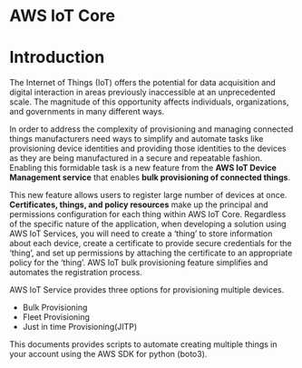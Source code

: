# AWS IoT Core 

# Introduction 

The Internet of Things (IoT) offers the potential for data acquisition and digital interaction in areas previously inaccessible at an unprecedented scale. The magnitude of this opportunity affects individuals, organizations, and governments in many different ways. 

In order to address the complexity of provisioning and managing connected things manufacturers need ways to simplify and automate tasks like provisioning device identities and providing those identities to the devices as they are being manufactured in a secure and repeatable fashion. Enabling this formidable task is a new feature from the **AWS IoT Device Management service** that enables **bulk provisioning of connected things**.

This new feature allows users to register large number of devices at once. **Certificates, things, and policy resources** make up the principal and permissions configuration for each thing within AWS IoT Core. Regardless of the specific nature of the application, when developing a solution using AWS IoT Services, you will need to create a ‘thing’ to store information about each device, create a certificate to provide secure credentials for the ‘thing’, and set up permissions by attaching the certificate to an appropriate policy for the ‘thing’. AWS IoT bulk provisioning feature simplifies and automates the registration process.

AWS IoT Service provides three options for provisioning multiple devices.

- Bulk Provisioning
- Fleet Provisioning
- Just in time Provisioning(JITP)

This documents provides scripts to automate creating multiple things in your account using the AWS SDK for python (boto3).

